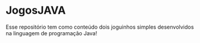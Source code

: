 # JogosJAVA
 Esse repositório tem como conteúdo dois joguinhos simples desenvolvidos na linguagem de programação Java!
